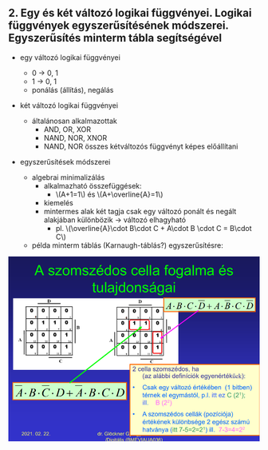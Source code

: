 ## 2. Egy és két változó logikai függvényei. Logikai függvények egyszerűsítésének módszerei. Egyszerűsítés minterm tábla segítségével

- egy változó logikai függvényei
  - 0 → 0, 1
  - 1 → 0, 1
  - ponálás (állítás), negálás

- két változó logikai függvényei
  - általánosan alkalmazottak
    - AND, OR, XOR
    - NAND, NOR, XNOR
    - NAND, NOR összes kétváltozós függvényt képes előállítani
- egyszerűsítések módszerei
  - algebrai minimalizálás
    - alkalmazható összefüggések:
      - \\(A+1=1\\) és \\(A+\overline{A}=1\\)
    - kiemelés
    - mintermes alak két tagja csak egy változó ponált és negált alakjában különbözik → változó elhagyható
      - pl. \\(\overline{A}\cdot B\cdot C + A\cdot B \cdot C = B\cdot C\\)
  - példa minterm táblás (Karnaugh-táblás?) egyszerűsítésre:

![minterm Karnaugh-táblás egyszerűsítés](./img/fig_karnaugh_table_explanation.png)
